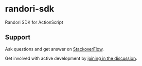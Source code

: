randori-sdk
===========

Randori SDK for ActionScript

## Support

Ask questions and get answer on [StackoverFlow](http://stackoverflow.com/questions/tagged/randori).

Get involved with active development by [joining in the discussion](https://github.com/RandoriAS/randori-sdk/issues).
